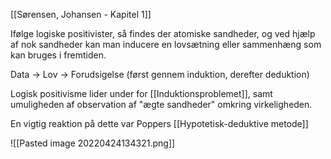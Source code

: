 [[Sørensen, Johansen - Kapitel 1]]

Ifølge logiske positivister, så findes der atomiske sandheder, og ved hjælp af nok sandheder kan man inducere en lovsætning eller sammenhæng som kan bruges i fremtiden.

Data -> Lov -> Forudsigelse
(først gennem induktion, derefter deduktion)

Logisk positivisme lider under for [[Induktionsproblemet]], samt umuligheden af observation af "ægte sandheder" omkring virkeligheden.

En vigtig reaktion på dette var Poppers [[Hypotetisk-deduktive metode]]

![[Pasted image 20220424134321.png]]